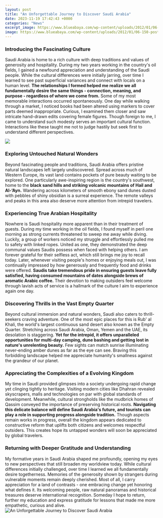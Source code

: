 ```yaml
---
layout: post
title: "An Unforgettable Journey to Discover Saudi Arabia"
date: 2023-11-19 17:42:43 +0000
categories: "News"
excerpt_image: https://www.blueabaya.com/wp-content/uploads/2012/01/06-150-post/Camels-at-Maraya-AlUla-Saudi-Arabia-768x1024.jpg
image: https://www.blueabaya.com/wp-content/uploads/2012/01/06-150-post/Camels-at-Maraya-AlUla-Saudi-Arabia-768x1024.jpg
---
```


### Introducing the Fascinating Culture 
Saudi Arabia is home to a rich culture with deep traditions and values of generosity and hospitality. During my two years working in the country's oil fields, I gained a newfound appreciation and understanding of the Saudi people. While the cultural differences were initially jarring, over time I learned to see past superficial variances and connect with locals on a human level. **The relationships I formed helped me realize we all fundamentally desire the same things - connection, meaning, and purpose - regardless of where we come from.** 
Some of my most memorable interactions occurred spontaneously. One day while walking through a market, I noticed books had been altered using markers to cover parts deemed inappropriate. Curious, I examined them closer and saw intricate hand-drawn edits covering female figures. Though foreign to me, I came to understand such modesty serves an important cultural function. Interactions like these taught me not to judge hastily but seek first to understand different perspectives.

![](https://justglobetrotting.com/wp-content/uploads/2020/04/image8.jpg)
### Exploring Untouched Natural Wonders
Beyond fascinating people and traditions, Saudi Arabia offers pristine natural landscapes left largely undiscovered. Spread across much of Western Europe, its vast land contains pockets of pure beauty waiting to be explored. One particularly awe-inspiring region is the country's southwest, home to the **black sand hills and striking volcanic mountains of Hail and Al-‘Ayn.** Wandering across kilometers of smooth ebony sand dunes dusted with pebbles of shiny obsidian is a surreal experience. The remote valleys and peaks in this area also deserve more attention from intrepid travelers.
### Experiencing True Arabian Hospitality 
Nowhere is Saudi hospitality more apparent than in their treatment of guests. During my time working in the oil fields, I found myself in peril one morning as strong currents threatened to sweep me away while diving. Luckily, a group of workers noticed my struggle and effortlessly pulled me to safety with linked ropes. United as one, they demonstrated the deep communal values Saudis possess when faced with helping others. I am forever grateful for their selfless act, which still brings me joy to recall today. 
Later, whenever visiting people's homes or enjoying meals out, I was continually impressed by how generously and frequently food and drinks were offered. **Saudis take tremendous pride in ensuring guests leave fully satisfied, having consumed mountains of dates alongside brews of aromatic Arabic coffee.** Their devotion to making outsiders feel welcome through lavish acts of service is a hallmark of the culture I aim to experience again one day.
### Discovering Thrills in the Vast Empty Quarter
Beyond cultural immersion and natural wonders, Saudi also caters to thrill-seekers craving adventure. One of the most epic places for this is Rub' al Khali, the world's largest continuous sand desert also known as the Empty Quarter. Stretching across Saudi Arabia, Oman, Yemen and the UAE, its desolation is staggering. **Yet for the intrepid, it offers unparalleled opportunities for multi-day camping, dune bashing and getting lost in nature's unrelenting beauty.** Few sights can match sunrise illuminating never-ending amber dunes as far as the eye can see. Braving this forbidding landscape helped me appreciate humanity's smallness against the grandeur of our planet.
### Appreciating the Complexities of a Evolving Kingdom
My time in Saudi provided glimpses into a society undergoing rapid change yet clinging tightly to heritage. Visiting modern cities like Dhahran revealed skyscrapers, malls and technologies on par with global standards of development. Meanwhile, cultural strongholds like the mudbrick homes of Qassim conveyed the importance of preserving historical roots. **Navigating this delicate balance will define Saudi Arabia's future, and tourists can play a role in supporting progress alongside tradition.** Though aspects remain works in progress, overall the kingdom appears dedicated to constructive reform that uplifts both citizens and welcomes respectful outsiders. This creates hope its untapped wonders will soon be appreciated by global travelers.
### Returning with Deeper Gratitude and Understanding
My formative years in Saudi Arabia shaped me profoundly, opening my eyes to new perspectives that still broaden my worldview today. While cultural differences initially challenged, over time I learned we all fundamentally desire togetherness. Memories of the generosity shown by strangers during vulnerable moments remain deeply cherished. Most of all, I carry appreciation for a land of contrasts - one embracing change yet honoring what defines it. Its welcoming people, raw natural panoramas and historical treasures deserve international recognition. Someday I hope to return, further my education and express gratitude for lessons that made me more empathetic, curious and alive.
![An Unforgettable Journey to Discover Saudi Arabia](https://www.blueabaya.com/wp-content/uploads/2012/01/06-150-post/Camels-at-Maraya-AlUla-Saudi-Arabia-768x1024.jpg)